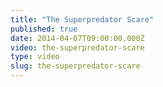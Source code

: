 ```yaml
---
title: "The Superpredator Scare"
published: true
date: 2014-04-07T09:00:00.000Z
video: the-superpredator-scare
type: video
slug: the-superpredator-scare
---
```


